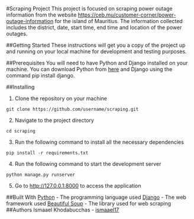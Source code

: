 #Scraping Project
This project is focused on scraping power outage information from the website https://ceb.mu/customer-corner/power-outage-information for the island of Mauritius. The information collected includes the district, date, start time, end time and location of the power outages.

##Getting Started
These instructions will get you a copy of the project up and running on your local machine for development and testing purposes.

##Prerequisites
You will need to have Python and Django installed on your machine. You can download Python from [here](https://www.python.org/downloads/) and Django using the command pip install django.

##Installing
1. Clone the repository on your machine
```
git clone https://github.com/username/scraping.git
```
2. Navigate to the project directory
```
cd scraping
```
3. Run the following command to install all the necessary dependencies
```
pip install -r requirements.txt
```
4. Run the following command to start the development server
```
python manage.py runserver
```
5. Go to http://127.0.0.1:8000 to access the application

##Built With
[Python](https://www.python.org/) - The programming language used
[Django](https://www.djangoproject.com/) - The web framework used
[Beautiful Soup](https://pypi.org/project/beautifulsoup4/) - The library used for web scraping
##Authors
Ismaael Khodabucchas - [ismaael17](https://github.com/ismaael17/)
